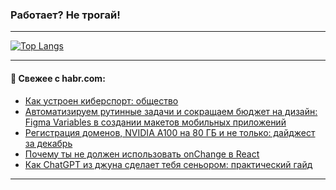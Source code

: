 ### Работает? Не трогай!

---
<!--
#### 🛠️ Technical stack:

![Java](https://img.shields.io/badge/Java-informational?logo=Oracle&style=flat&logoColor=white&color=FF4500)
![Kotlin](https://img.shields.io/badge/Kotlin-informational?logo=Kotlin&style=flat&logoColor=white&color=774D97)
![TS](https://img.shields.io/badge/TypeScript-informational?logo=typeScript&style=flat&logoColor=black&color=017acc)
![Python](https://img.shields.io/badge/Python-informational?logo=Python&style=flat&logoColor=black&color=ffdd54) <br>
![Spring](https://img.shields.io/badge/Spring-informational?logo=Spring&style=flat&logoColor=white&color=6DB33F) 
![SpringBoot](https://img.shields.io/badge/SpringBoot-informational?logo=SpringBoot&style=flat&logoColor=white&color=6DB33F)
![Nest](https://img.shields.io/badge/NestJS-informational?logo=NestJS&style=flat&logoColor=white&color=E0234E) 
![NodeJS](https://img.shields.io/badge/NodeJS-informational?logo=node.js&style=flat&logoColor=white&color=70A760)<br>
![PostgreSQL](https://img.shields.io/badge/PostgreSQL-informational?logo=PostgreSQL&style=flat&logoColor=white&color=DAA520)
![MongoDB](https://img.shields.io/badge/MongoDB-informational?logo=MongoDB&style=flat&logoColor=white&color=870000)
![Apache](https://img.shields.io/badge/Apache-informational?logo=apache&style=flat&logoColor=white&color=f74e28)

___ 
-->

<!--- #### 🛠️ : --->

[![Top Langs](https://github-readme-stats-82jvfl3w3-advtsettinggmailcoms-projects.vercel.app/api/top-langs/?username=zloylis&langs_count=10&hide_title=true&title_color=e6edf3&size_weight=0.5&count_weight=0.5&layout=compact&hide_progress=true&hide_border=true&theme=dracula)](https://github.com/zloylis)

<!---


####  :octocat:&nbsp;&nbsp; Статистика:

![GitHub stats](https://github-readme-stats-u2qms2cxw-advtsettinggmailcoms-projects.vercel.app/api?username=zloylis&show_icons=true&hide_border=true&theme=dracula&title_color=e6edf3&include_all_commits=true&count_private=true&hide_rank=false&hide_title=true&rank_icon=github)
-->
---

#### 💬 Свежее с habr.com:

<!-- BLOG-POST-LIST:START -->
- [Как устроен киберспорт: общество](https://habr.com/ru/articles/874906/?utm_source=habrahabr&utm_medium=rss&utm_campaign=874906)
- [Автоматизируем рутинные задачи и сокращаем бюджет на дизайн: Figma Variables в создании макетов мобильных приложений](https://habr.com/ru/companies/cleverpumpkin/articles/874904/?utm_source=habrahabr&utm_medium=rss&utm_campaign=874904)
- [Регистрация доменов, NVIDIA A100 на 80 ГБ и не только: дайджест за декабрь](https://habr.com/ru/companies/selectel/articles/874856/?utm_source=habrahabr&utm_medium=rss&utm_campaign=874856)
- [Почему ты не должен использовать onChange в React](https://habr.com/ru/articles/874874/?utm_source=habrahabr&utm_medium=rss&utm_campaign=874874)
- [Как ChatGPT из джуна сделает тебя сеньором: практический гайд](https://habr.com/ru/articles/874846/?utm_source=habrahabr&utm_medium=rss&utm_campaign=874846)
<!-- BLOG-POST-LIST:END -->

---
